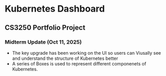# Kubernetes Dashboard
## CS3250 Portfolio Project

### Midterm Update (Oct 11, 2025)
- The key upgrade has been working on the UI so users can Viusally see and understand the structure of Kubernetes better
- A series of Boxes is used to represent different componenets of Kubernetes.
